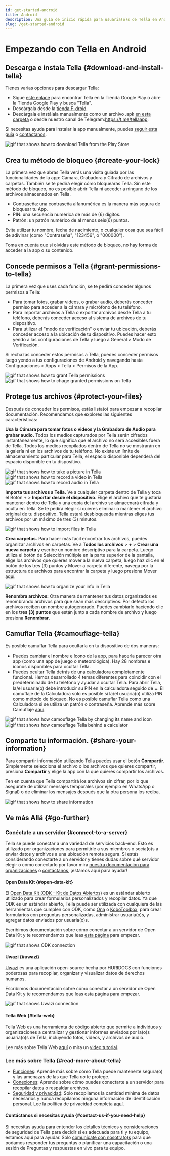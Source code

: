 ```yaml
---
id: get-started-android
title: Android
description: Una guía de inicio rápida para usuaria(o)s de Tella en Android
slug: /get-started-android
---
```


# Empezando con Tella en Android

## Descarga e instala Tella {#download-and-install-tella}

Tienes varias opciones para descargar Tella:
- Sigue [este enlace](https://play.google.com/store/apps/details?id=org.hzontal.tella&hl=en&gl=US&pli=1) para encontrar Tella en la Tienda Google Play o abre la Tienda Google Play y busca "Tella".
- Descárgala desde la [tienda F-droid](https://f-droid.org/en/packages/org.hzontal.tellaFOSS/).
- Descárgala e instálala manualmente como un archivo .apk [en esta carpeta](https://web.tresorit.com/l/JgMjK#FV9IoIZdDxwAUPqtupJzsQ) o desde nuestro canal de Telegram:https://t.me/tellaapp.

Si necesitas ayuda para instalar la app manualmente, puedes [seguir esta guía](/video-tutorials#manual-installation-of-tella) o [contáctanos](/contact-us).

<div class="gifs">
    <img src="img/getting-started/android/find-tella.gif" alt="gif that shows how to download Tella from the Play Store" title="find and download gif" />
</div>



## Crea tu método de bloqueo {#create-your-lock}

La primera vez que abras Tella verás una visita guiada por las funcionalidades de la app: Cámara, Grabadora y Cifrado de archivos y carpetas. También se te pedirá elegir cómo bloquearás Tella. Sin este método de bloqueo, no es posible abrir Tella ni acceder a ninguno de los archivos almacenados en Tella.
- Contraseña: una contraseña alfanumérica es la manera más segura de bloquear tu App.
- PIN: una secuencia numérica de más de (6) dígitos.
- Patrón: un patrón numérico de al menos seis(6) puntos.

Evita utilizar tu nombre, fecha de nacimiento, o cualquier cosa que sea fácil de adivinar (como "Contraseña", "123456", o "000000").

Toma en cuenta que si olvidas este método de bloqueo, no hay forma de acceder a la app o su contenido.





## Concede permisos a Tella {#grant-permissions-to-tella}
La primera vez que uses cada función, se te pedirá conceder algunos permisos a Tella:
- Para tomar fotos, grabar videos, o grabar audio, deberás conceder permiso para acceder a la cámara y micrófono de tu teléfono.
- Para importar archivos a Tella o exportar archivos desde Tella a tu teléfono, deberás conceder acceso al sistema de archivos de tu dispositivo.
- Para utilizar el "modo de verificación" o enviar tu ubicación, deberás conceder acceso a la ubicación de tu dispositivo. Puedes hacer esto yendo a las configuraciones de Tella y luego a General > Modo de Verificación.

Si rechazas conceder estos permisos a Tella, puedes conceder permisos luego yendo a tus configuraciones de Android y navegando hasta Configuraciones > Apps > Tella > Permisos de la App.

<div class="gifs">
    <img src="img/getting-started/android/permissions.gif" alt="gif that shows how to grant Tella permissions" title="grating permission gif" />
    <img src="img/getting-started/android/permissions-change.gif" alt="gif that shows how to chage granted permissions on Tella" title="change the granted permission" />
</div>



## Protege tus archivos {#protect-your-files}
Después de conceder los permisos, estás lista(o) para empezar a recopilar documentación. Recomendamos que explores las siguientes características:

**Usa la Cámara para tomar fotos o videos y la Grabadora de Audio para grabar audio.** Todos los medios capturados por Tella serán cifrados instantáneamente, lo que significa que  el archivo no será accesibles fuera de Tella. Todos los medios recopilados dentro de Tella no se mostrarán en la galería ni en los archivos de tu teléfono. No existe un límite de almacenamiento particular para Tella, el espacio disponible dependerá del espacio disponible en tu dispositivo.

<div class="gifs">
  <img src="img/getting-started/android/picture.gif" alt="gif that shows how to take a picture in Tella" title="take a picture in Tella" />
  <img src="img/getting-started/android/video.gif" alt="gif that shows how to record a video in Tella" title="video recording in Tella" />
  <img src="img/getting-started/android/audio.gif" alt="gif that shows how to record audio in Tella" title="audio recording in Tella" />
</div>



**Importa tus archivos a Tella.** Ve a cualquier carpeta dentro de Tella y toca el Botón **+** > **Importar desde el dispositivo**. Elige el archivo que te gustaría mantener dentro de Tella y una copia del archivo se almacenará cifrada y oculta en Tella. Se te pedirá elegir si quieres eliminar o mantener el archivo original de tu dispositivo. Tella estará desbloqueada mientras eliges tus archivos por un máximo de tres (3) minutos.

<div class="gifs">
    <img src="img/getting-started/android/import.gif" alt="gif that shows how to import files in Tella" title="import files in Tella" />
</div>



**Crea carpetas.** Para hacer más fácil encontrar tus archivos, puedes organizar archivos en carpetas. Ve a **Todos los archivos** > **+** > **Crear una nueva carpeta** y escribe un nombre descriptivo para la carpeta. Luego utiliza el botón de Selección múltiple en la parte superior de la pantalla, elige los archivos que quieres mover a la nueva carpeta, luego haz clic en el botón de los tres (3) puntos y Mover a carpeta diferente, navega por la estructura de archivos para encontrar la carpeta y luego presiona Mover aquí.

<div class="gifs">
    <img src="img/getting-started/android/folders-rename.gif" alt="gif that shows how to organize your info in Tella" title="organize files in Tella" />
</div>

**Renombra archivos:** Otra manera de mantener tus datos organizados es renombrando archivos para que sean más descriptivos. Por defecto los archivos reciben un nombre autogenerado. Puedes cambiarlo haciendo clic en los **tres (3) puntos** que están junto a cada nombre de archivo y luego presiona **Renombrar**.




## Camuflar Tella {#camouflage-tella}
Es posible camuflar Tella para ocultarla en tu dispositivo de dos maneras:
- Puedes cambiar el nombre e ícono de la app, para hacerla parecer otra app (como una app de juego o meteorológica). Hay 28 nombres e íconos disponibles para ocultar Tella.
- Puedes ocultar Tella detrás de una calculadora completamente funcional. Hemos desarrollado 4 temas diferentes para coincidir con el predeterminado de tu teléfono y ayudar a ocultar Tella. Para abrir Tella, la/el usuaria(o) debe introducir su PIN en la calculadora seguido de **=**. El camuflaje de la Calculadora solo es posible si la/el usuaria(o) utiliza PIN como método de bloqueo. No es posible camuflar Tella como una Calculadora si se utiliza un patrón o contraseña.
Aprende más sobre Camuflaje [aquí](/features#camouflage).

<div class="gifs">
    <img src="img/getting-started/android/camouflage-icon.gif" alt="gif that shows how camouflage Tella by changing its name and icon" title="camouflage Tella changing its icon" />
    <img src="img/getting-started/android/camouflage-calc.gif" alt="gif that shows how camouflage Tella behind a calculator" title="camouflage Tella with a calculator" />
</div>



## Comparte tu información. {#share-your-information}
Para compartir información utilizando Tella puedes usar el botón **Compartir**. Simplemente selecciona el archivo o los archivos que quieres compartir, presiona **Compartir** y elige la app con la que quieres compartir los archivos.

Ten en cuenta que Tella compartirá los archivos sin cifrar, por lo que asegúrate de utilizar mensajes temporales (por ejemplo en WhatsApp o Signal) o de eliminar los mensajes después que la otra persona los reciba.

<div class="gifs">
    <img src="img/getting-started/android/share.gif" alt="gif that shows how to share information" title="share information with third party apps" />
</div>



## Ve más Allá {#go-further}
### Conéctate a un servidor {#connect-to-a-server}
Tella se puede conectar a una variedad de servicios back-end. Esto es utilizado por organizaciones para permitirle a sus miembros o socia(o)s a enviar datos y archivos a una ubicación remota segura. Si estás considerando conectarte a un servidor y tienes dudas sobre qué servidor elegir o cómo conectarlo por favor mira [nuestra documentación para organizaciones](/for-organizations) o [contáctanos](/contact-us), ¡estamos aquí para ayudar!



#### Open Data Kit {#open-data-kit}

El [Open Data Kit (ODK - Kit de Datos Abiertos)](https://getodk.org/) es un estándar abierto utilizado para crear formularios personalizados y recopilar datos. Ya que ODK es un estándar abierto, Tella puede ser utilizada con cualquiera de las herramientas que cumplen con ODK, como [Ona](https://ona.io/home/) o [KoboToolbox](https://www.kobotoolbox.org/), para crear formularios con preguntas personalizadas, administrar usuaria(o)s, y agregar datos enviados por usuaria(o)s.

Escribimos documentación sobre cómo conectar a un servidor de Open Data Kit y te recomendamos que leas [esta página](/odk) para empezar.


<div class="gifs">
    <img src="img/getting-started/android/kobo.gif" alt="gif that shows ODK connection" title="ODK connection" />
</div>

#### Uwazi {#uwazi}
[Uwazi](https://uwazi.io/) es una aplicación open-source hecha por HURIDOCS con funciones poderosas para recopilar, organizar y visualizar datos de derechos humanos.

Escribimos documentación sobre cómo conectar a un servidor de Open Data Kit y te recomendamos que leas [esta página](/uwazi) para empezar.

<div class="gifs">
    <img src="img/getting-started/android/uwazi.gif" alt="gif that shows Uwazi connection" title="Uwazi connection" />
</div>

#### Tella Web {#tella-web}
Tella Web es una herramienta de código abierto que permite a individuos y organizaciones a centralizar y gestionar informes enviados por la(o)s usuaria(o)s de Tella, incluyendo fotos, videos, y archivos de audio.

Lee más sobre Tella Web [aquí](/tella-web) o mira un [video tutorial](/video-tutorials#tella-web).



### Lee más sobre Tella {#read-more-about-tella}
- [Funciones](/features): Aprende más sobre cómo Tella puede mantenerte segura(o) y las amenazas de las que Tella _no_ te protege.
- [Conexiones](/for-organizations):  Aprende sobre cómo puedes conectarte a un servidor para recopilar datos o respaldar archivos.
- [Seguridad y privacidad](/security-and-privacy): Solo recopilamos la cantidad mínima de datos necesarios y nunca recopilamos ninguna información de identificación personal. Lee la política de privacidad completa [aquí](/privacy).

#### Contáctanos si necesitas ayuda {#contact-us-if-you-need-help}
Si necesitas ayuda para entender los detalles técnicos y consideraciones de seguridad de Tella para decidir si es adecuada para ti y tu equipo, estamos aquí para ayudar. Solo [comunícate con nosotra(o)s](/contact-us) para que podamos responder tus preguntas o planificar una capacitación o una sesión de Preguntas y respuestas en vivo para tu equipo.
